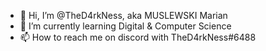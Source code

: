 - 👋 Hi, I’m @TheD4rkNess, aka MUSLEWSKI Marian
- 🌱 I’m currently learning Digital & Computer Science
- 📫 How to reach me on discord with TheD4rkNess#6488
